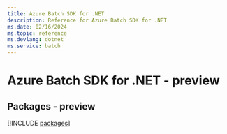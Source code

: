 ```yaml
---
title: Azure Batch SDK for .NET
description: Reference for Azure Batch SDK for .NET
ms.date: 02/16/2024
ms.topic: reference
ms.devlang: dotnet
ms.service: batch
---
```

# Azure Batch SDK for .NET - preview
## Packages - preview
[!INCLUDE [packages](batch-index.md)]